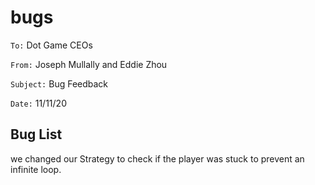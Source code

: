 #  bugs

`To:` Dot Game CEOs

`From:` Joseph Mullally and Eddie Zhou

`Subject:` Bug Feedback

`Date:` 11/11/20


## Bug List
we changed our Strategy to check if the player was stuck to prevent an infinite loop.
